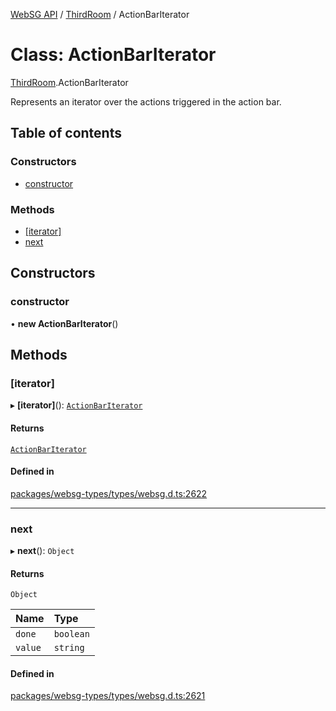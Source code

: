 [WebSG API](../README.md) / [ThirdRoom](../modules/ThirdRoom.md) / ActionBarIterator

# Class: ActionBarIterator

[ThirdRoom](../modules/ThirdRoom.md).ActionBarIterator

Represents an iterator over the actions triggered in the action bar.

## Table of contents

### Constructors

- [constructor](ThirdRoom.ActionBarIterator.md#constructor)

### Methods

- [[iterator]](ThirdRoom.ActionBarIterator.md#[iterator])
- [next](ThirdRoom.ActionBarIterator.md#next)

## Constructors

### constructor

• **new ActionBarIterator**()

## Methods

### [iterator]

▸ **[iterator]**(): [`ActionBarIterator`](ThirdRoom.ActionBarIterator.md)

#### Returns

[`ActionBarIterator`](ThirdRoom.ActionBarIterator.md)

#### Defined in

[packages/websg-types/types/websg.d.ts:2622](https://github.com/thirdroom/thirdroom/blob/972fa72b/packages/websg-types/types/websg.d.ts#L2622)

___

### next

▸ **next**(): `Object`

#### Returns

`Object`

| Name | Type |
| :------ | :------ |
| `done` | `boolean` |
| `value` | `string` |

#### Defined in

[packages/websg-types/types/websg.d.ts:2621](https://github.com/thirdroom/thirdroom/blob/972fa72b/packages/websg-types/types/websg.d.ts#L2621)
